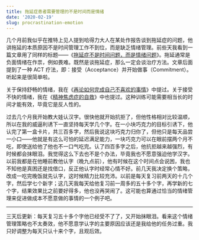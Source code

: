 ```yaml
---
title: 拖延症患者需要管理的不是时间而是情绪
date: '2020-02-19'
slug: procrastination-emotion
---
```


几个月前我似乎在推特上见人提到哈得力大人在某处作报告谈到拖延症的问题，他讲拖延的本质原因不是时间管理工作不到位，而是缺乏情绪管理。前些天我看到一篇文章用了同样的标题——《[拖延症不是时间问题，而是情绪问题](https://www.bbc.com/worklife/article/20200121-why-procrastination-is-about-managing-emotions-not-time)》。拖延通常是负面情绪在作祟，例如畏难。既然是谈拖延症，那么一定会谈治疗方法。文章后面提到了一种 ACT 疗法，即：接受（Acceptance）并开始做事（Commitment）。听起来是很简单啦。

关于保持舒畅的情绪，我在《[再论如何完成自己不喜欢的事情](/cn/2018/11/gtd-when-you-dont-like-it/)》中提过。关于接受不快的情绪，我在《[精神焦虑症的自救](/cn/2019/03/help-your-nerves/)》中也提过。这种训练可能需要相当长的时间才能有效，毕竟它是反人性的。

过去几个月我开始教大娃认汉字。很快他就开始抗拒了，但他性格相对比较温顺，所以在我的威逼利诱下一直坚持每天学几个字。在一小块巧克力的目标引诱下，他认完了第一盒卡片，共三百多字，然后我说这块巧克力归你了，但他只是每天品尝一小口——他就是有这么可怕的延迟满足能力，一块巧克力可以在眼前摆两个月不吃，即使送给他了他也不一口气吃完。认了四百多字之后，他抗拒越来越强烈，有时候都会抹眼泪。我觉得这么下去也不是个办法，毕竟我也不愿意强迫他学汉字。以前我都是在他睡前教他认字（晚九点前），他有时候在这个时间点会说困，我也不知他是真困还是找借口，反正他认字时经常心情不好。前几天我决定换个策略，改成一吃完晚饭就先认字，这时候精力比较充沛。以前是每天复习前两天的十几个字，然后学七个新字；这几天我每天给他复习前一周多的五十多个字，再学新的七个字，结果效果比之前要好得多，他也没再哭闹了。这可能也算通过恰当的情绪管理来促进做成本不愿意做的事情的一个例子吧。

---

三天后更新：每天复习五十多个字他已经受不了了，又开始抹眼泪。看来这个情绪管理策略也不太奏效，他不愿意学认字的主要原因应该还是我给他的任务过重。我只好调整为每天只认十来个字，且观后效。
